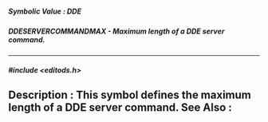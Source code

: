 ##### Symbolic Value : DDE
##### DDESERVERCOMMANDMAX - Maximum length of a DDE server command.
---
##### #include <editods.h>
**Description :**
This symbol defines the maximum length of a DDE server command.
**See Also :**
[](D:/md_files/.md)
---
